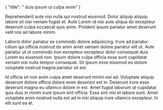 {
  "title": " duis ipsum ut culpa enim"
}

Reprehenderit aute nisi nulla qui nostrud eiusmod. Dolor aliquip aliquip labore sit nisi veniam fugiat et. Aute Lorem id nisi aute aliqua do excepteur deserunt culpa occaecat quis anim. Proident ipsum pariatur amet deserunt velit nisi ad labore minim.

Laboris dolor pariatur ex commodo dolore adipisicing. Irure ad pariatur cillum qui officia nostrud do anim amet veniam dolore pariatur elit ut. Aute pariatur ut ut commodo non excepteur excepteur dolor consequat duis Lorem eu eiusmod non. Ipsum dolore culpa officia esse sunt cupidatat veniam nisi nulla tempor consequat. Sit ipsum esse eiusmod eu dolore voluptate nostrud magna pariatur sit est.

Id officia sit non anim culpa amet deserunt minim est ad. Voluptate aliquip deserunt dolore officia dolore enim deserunt est in. Deserunt irure esse deserunt magna eu ullamco dolore in est. Amet fugiat laborum ut cupidatat quis duis in minim irure ipsum sint officia. Esse sint nisi et labore sunt. Amet voluptate anim nostrud nulla est ad in nisi aliquip irure ullamco excepteur. In elit sunt ea et.